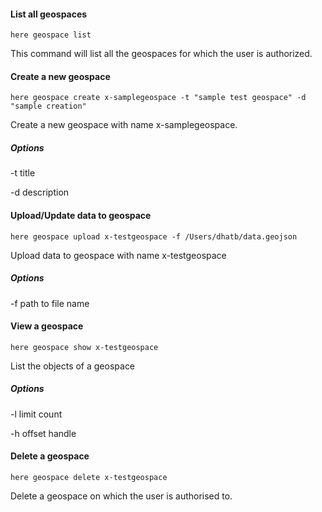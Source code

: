 
#### List all geospaces 

```
here geospace list
```

This command will list all the geospaces for which the user is authorized.

#### Create a new geospace 

```
here geospace create x-samplegeospace -t "sample test geospace" -d "sample creation"
```

Create a new geospace with name x-samplegeospace. 

##### Options 

-t title

-d description

#### Upload/Update  data to geospace 

```
here geospace upload x-testgeospace -f /Users/dhatb/data.geojson
```

Upload data to geospace with name x-testgeospace

##### Options 

-f path to file name

#### View a geospace 

```
here geospace show x-testgeospace
```

List the objects of a geospace 

##### Options 

-l limit count

-h offset handle 

#### Delete a geospace 

```
here geospace delete x-testgeospace
```

Delete a geospace on which the user is authorised to.

